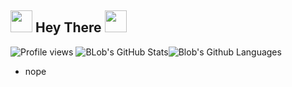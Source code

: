 ## <img src="https://cdn.discordapp.com/attachments/809031839032672327/813335528472182814/740595152124510228.gif" width="35px"> Hey There <img src="https://cdn.discordapp.com/attachments/809031839032672327/813335958170632192/796599576240455692.gif" width="35px">

![Profile views](https://komarev.com/ghpvc/?username=shockbs&style=flat-square&color=blueviolet)
![BLob's GitHub Stats](https://github-readme-stats.vercel.app/api?username=shockbs&show_icons=true&theme=react)![Blob's Github Languages](https://github-readme-stats.vercel.app/api/top-langs?username=shockbs&show_icons=true&theme=tokyonight&layout=compact)

- nope



